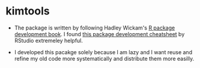 # kimtools

- The package is written by following Hadley Wickam's [R package development book](http://r-pkgs.had.co.nz/). I found [this package development cheatsheet](https://rstudio.com/wp-content/uploads/2015/03/devtools-cheatsheet.pdf) by RStudio extremeley helpful.

- I developed this pacakge solely because I am lazy and I want reuse and refine my old code more systematically and distribute them more easilly.
